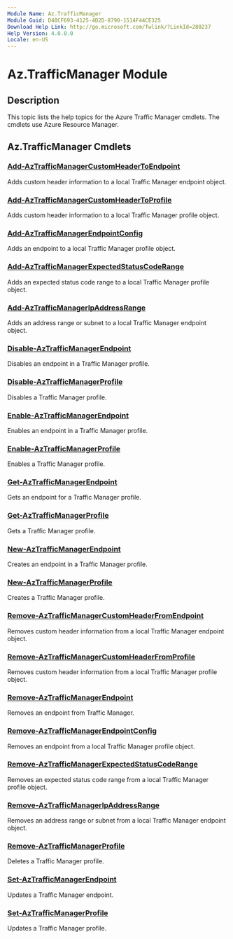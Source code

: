 ```yaml
---
Module Name: Az.TrafficManager
Module Guid: D48CF693-4125-4D2D-8790-1514F44CE325
Download Help Link: http://go.microsoft.com/fwlink/?LinkId=280237
Help Version: 4.0.0.0
Locale: en-US
---
```


# Az.TrafficManager Module
## Description
This topic lists the help topics for the Azure Traffic Manager cmdlets. The cmdlets use Azure Resource Manager.

## Az.TrafficManager Cmdlets
### [Add-AzTrafficManagerCustomHeaderToEndpoint](Add-AzTrafficManagerCustomHeaderToEndpoint.md)
Adds custom header information to a local Traffic Manager endpoint object.

### [Add-AzTrafficManagerCustomHeaderToProfile](Add-AzTrafficManagerCustomHeaderToProfile.md)
Adds custom header information to a local Traffic Manager profile object.

### [Add-AzTrafficManagerEndpointConfig](Add-AzTrafficManagerEndpointConfig.md)
Adds an endpoint to a local Traffic Manager profile object.

### [Add-AzTrafficManagerExpectedStatusCodeRange](Add-AzTrafficManagerExpectedStatusCodeRange.md)
Adds an expected status code range to a local Traffic Manager profile object.

### [Add-AzTrafficManagerIpAddressRange](Add-AzTrafficManagerIpAddressRange.md)
Adds an address range or subnet to a local Traffic Manager endpoint object.

### [Disable-AzTrafficManagerEndpoint](Disable-AzTrafficManagerEndpoint.md)
Disables an endpoint in a Traffic Manager profile.

### [Disable-AzTrafficManagerProfile](Disable-AzTrafficManagerProfile.md)
Disables a Traffic Manager profile.

### [Enable-AzTrafficManagerEndpoint](Enable-AzTrafficManagerEndpoint.md)
Enables an endpoint in a Traffic Manager profile.

### [Enable-AzTrafficManagerProfile](Enable-AzTrafficManagerProfile.md)
Enables a Traffic Manager profile.

### [Get-AzTrafficManagerEndpoint](Get-AzTrafficManagerEndpoint.md)
Gets an endpoint for a Traffic Manager profile.

### [Get-AzTrafficManagerProfile](Get-AzTrafficManagerProfile.md)
Gets a Traffic Manager profile.

### [New-AzTrafficManagerEndpoint](New-AzTrafficManagerEndpoint.md)
Creates an endpoint in a Traffic Manager profile.

### [New-AzTrafficManagerProfile](New-AzTrafficManagerProfile.md)
Creates a Traffic Manager profile.

### [Remove-AzTrafficManagerCustomHeaderFromEndpoint](Remove-AzTrafficManagerCustomHeaderFromEndpoint.md)
Removes custom header information from a local Traffic Manager endpoint object.

### [Remove-AzTrafficManagerCustomHeaderFromProfile](Remove-AzTrafficManagerCustomHeaderFromProfile.md)
Removes custom header information from a local Traffic Manager profile object.

### [Remove-AzTrafficManagerEndpoint](Remove-AzTrafficManagerEndpoint.md)
Removes an endpoint from Traffic Manager.

### [Remove-AzTrafficManagerEndpointConfig](Remove-AzTrafficManagerEndpointConfig.md)
Removes an endpoint from a local Traffic Manager profile object.

### [Remove-AzTrafficManagerExpectedStatusCodeRange](Remove-AzTrafficManagerExpectedStatusCodeRange.md)
Removes an expected status code range from a local Traffic Manager profile object.

### [Remove-AzTrafficManagerIpAddressRange](Remove-AzTrafficManagerIpAddressRange.md)
Removes an address range or subnet from a local Traffic Manager endpoint object.

### [Remove-AzTrafficManagerProfile](Remove-AzTrafficManagerProfile.md)
Deletes a Traffic Manager profile.

### [Set-AzTrafficManagerEndpoint](Set-AzTrafficManagerEndpoint.md)
Updates a Traffic Manager endpoint.

### [Set-AzTrafficManagerProfile](Set-AzTrafficManagerProfile.md)
Updates a Traffic Manager profile.

